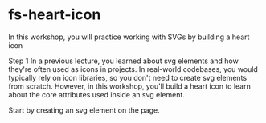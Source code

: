 # fs-heart-icon

In this workshop, you will practice working with SVGs by building a heart icon

Step 1
In a previous lecture, you learned about svg elements and how they're often used as icons in projects. In real-world codebases, you would typically rely on icon libraries, so you don't need to create svg elements from scratch. However, in this workshop, you'll build a heart icon to learn about the core attributes used inside an svg element.

Start by creating an svg element on the page.